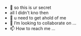 - 👋 so this is ur secret
- all I didn't kno then
- 🌱 u need to get ahold of me
- 💞️ I’m looking to collaborate on ...
- 📫 How to reach me ...

<!---
bazerkoo13/bazerkoo13 is a ✨ special ✨ repository because its `README.md` (this file) appears on your GitHub profile.
You can click the Preview link to take a look at your changes.
--->
